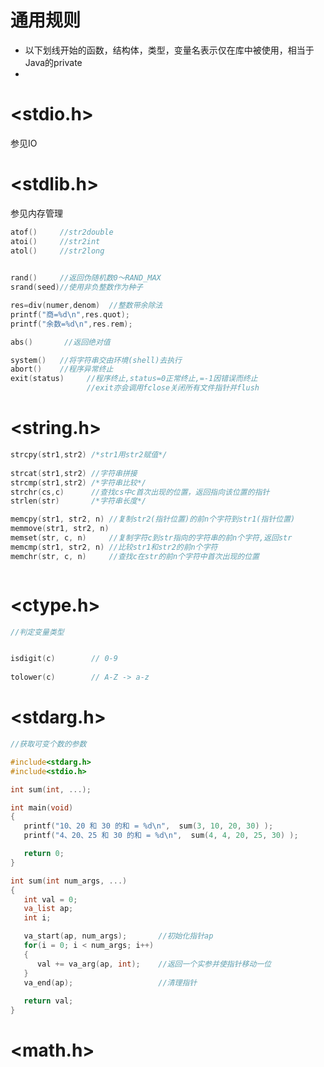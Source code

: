 # 通用规则

+ 以下划线开始的函数，结构体，类型，变量名表示仅在库中被使用，相当于Java的private
+ 





# <stdio.h>

参见IO





# <stdlib.h>

参见内存管理

```c
atof()     //str2double
atoi()     //str2int
atol()     //str2long
    
```

```c
rand()     //返回伪随机数0～RAND_MAX
srand(seed)//使用非负整数作为种子
```

```c
res=div(numer,denom)  //整数带余除法
printf("商=%d\n",res.quot);
printf("余数=%d\n",res.rem);

abs()       //返回绝对值
```



```c
system()   //将字符串交由环境(shell)去执行
abort()    //程序异常终止
exit(status)     //程序终止,status=0正常终止,=-1因错误而终止
    			 //exit亦会调用fclose关闭所有文件指针并flush
```





# <string.h>

```c
strcpy(str1,str2) /*str1用str2赋值*/
                  
strcat(str1,str2) //字符串拼接
strcmp(str1,str2) /*字符串比较*/
strchr(cs,c)      //查找cs中c首次出现的位置，返回指向该位置的指针
strlen(str)       /*字符串长度*/  
```

```c
memcpy(str1, str2, n) //复制str2(指针位置)的前n个字符到str1(指针位置)
memmove(str1, str2, n)    
memset(str, c, n)     //复制字符c到str指向的字符串的前n个字符,返回str
memcmp(str1, str2, n) //比较str1和str2的前n个字符
memchr(str, c, n)     //查找c在str的前n个字符中首次出现的位置
```



```

```



# <ctype.h>

```c
//判定变量类型


isdigit(c)        // 0-9
    
tolower(c)        // A-Z -> a-z    
```





# <stdarg.h>

```c
//获取可变个数的参数

#include<stdarg.h>
#include<stdio.h>

int sum(int, ...);

int main(void)
{
   printf("10、20 和 30 的和 = %d\n",  sum(3, 10, 20, 30) );
   printf("4、20、25 和 30 的和 = %d\n",  sum(4, 4, 20, 25, 30) );

   return 0;
}

int sum(int num_args, ...)
{
   int val = 0;
   va_list ap;
   int i;

   va_start(ap, num_args);       //初始化指针ap
   for(i = 0; i < num_args; i++)  
   {
      val += va_arg(ap, int);    //返回一个实参并使指针移动一位
   }
   va_end(ap);                   //清理指针
 
   return val;
}
```





# <math.h>

